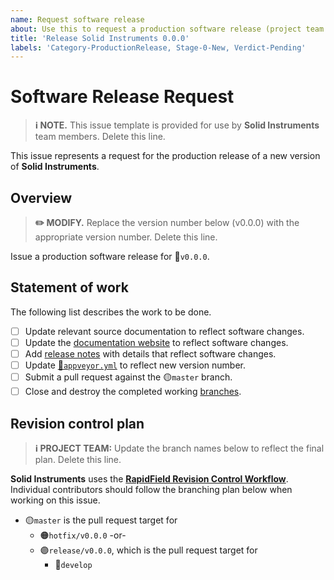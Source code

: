 ```yaml
---
name: Request software release
about: Use this to request a production software release (project team only).
title: 'Release Solid Instruments 0.0.0'
labels: 'Category-ProductionRelease, Stage-0-New, Verdict-Pending'
---
```


# Software Release Request

> **:information_source: NOTE.** This issue template is provided for use by **Solid Instruments** team members. Delete this line.

This issue represents a request for the production release of a new version of **Solid Instruments**.

## Overview

> **:pencil2: MODIFY.** Replace the version number below (v0.0.0) with the appropriate version number. Delete this line.

Issue a production software release for :bookmark:`v0.0.0`.

## Statement of work

The following list describes the work to be done.

- [ ] Update relevant source documentation to reflect software changes.
- [ ] Update the [documentation website](https://github.com/RapidField/solid-instruments/tree/master/doc) to reflect software changes.
- [ ] Add [release notes](https://github.com/RapidField/solid-instruments/tree/master/doc/releasenotes) with details that reflect software changes.
- [ ] Update [:page_facing_up:`appveyor.yml`](https://github.com/RapidField/solid-instruments/blob/master/appveyor.yml) to reflect new version number.
- [ ] Submit a pull request against the :yellow_circle:`master` branch.
- [ ] Close and destroy the completed working [branches](https://github.com/RapidField/solid-instruments/branches/all).

## Revision control plan

> **:information_source: PROJECT TEAM:** Update the branch names below to reflect the final plan. Delete this line.

**Solid Instruments** uses the [**RapidField Revision Control Workflow**](https://github.com/RapidField/solid-instruments/blob/master/CONTRIBUTING.md#arrows_clockwise-revision-control-workflow). Individual contributors should follow the branching plan below when working on this issue.

- :yellow_circle:`master` is the pull request target for
  - :orange_circle:`hotfix/v0.0.0` -or-
  - :purple_circle:`release/v0.0.0`, which is the pull request target for
    - :large_blue_circle:`develop`
